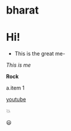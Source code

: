 # bharat
# Hi!
- This is the great me-

*This is me*


**Rock**

a.item 1

[youtube](http://youtube.com)

:boom:

:smiley:
